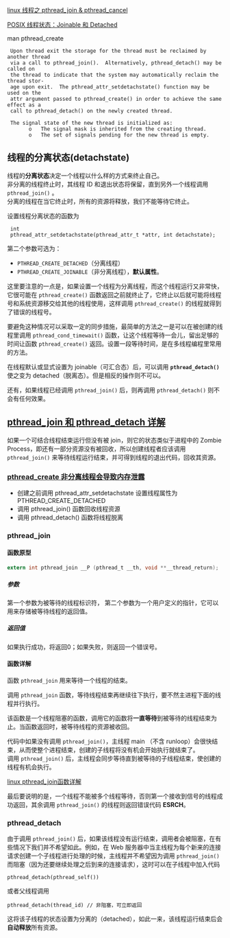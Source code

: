 [linux 线程之 pthread_join & pthread_cancel](http://www.cnblogs.com/chris-cp/p/3529699.html)

[POSIX 线程状态：Joinable 和 Detached](http://blog.csdn.net/computerhenu/article/details/5860635)

man pthread_create

     Upon thread exit the storage for the thread must be reclaimed by another thread
     via a call to pthread_join().  Alternatively, pthread_detach() may be called on
     the thread to indicate that the system may automatically reclaim the thread stor-
     age upon exit.  The pthread_attr_setdetachstate() function may be used on the
     attr argument passed to pthread_create() in order to achieve the same effect as a
     call to pthread_detach() on the newly created thread.

     The signal state of the new thread is initialized as:
           o   The signal mask is inherited from the creating thread.
           o   The set of signals pending for the new thread is empty.

## 线程的分离状态(detachstate)
线程的**分离状态**决定一个线程以什么样的方式来终止自己。  
非分离的线程终止时，其线程 ID 和退出状态将保留，直到另外一个线程调用  `pthread_join()` 。  
分离的线程在当它终止时，所有的资源将释放，我们不能等待它终止。

设置线程分离状态的函数为 

     int
     pthread_attr_setdetachstate(pthread_attr_t *attr, int detachstate);

第二个参数可选为：

- `PTHREAD_CREATE_DETACHED`（分离线程）
- `PTHREAD_CREATE_JOINABLE`（非分离线程），**默认属性**。

这里要注意的一点是，如果设置一个线程为分离线程，而这个线程运行又非常快，它很可能在 `pthread_create()` 函数返回之前就终止了，它终止以后就可能将线程号和系统资源移交给其他的线程使用，这样调用 `pthread_create()` 的线程就得到了错误的线程号。

要避免这种情况可以采取一定的同步措施，最简单的方法之一是可以在被创建的线程里调用 `pthread_cond_timewait()` 函数，让这个线程等待一会儿，留出足够的时间让函数 `pthread_create()` 返回。设置一段等待时间，是在多线程编程里常用的方法。

在线程默认或显式设置为 joinable（可汇合态）后，可以调用  **`pthread_detach()`** 使之变为 detached（脱离态）。但是相反的操作则不可以。

还有，如果线程已经调用 `pthread_join()` 后，则再调用 `pthread_detach()` 则不会有任何效果。

## [pthread_join 和 pthread_detach 详解](http://www.2cto.com/kf/201304/199897.html)

如果一个可结合线程结束运行但没有被 join，则它的状态类似于进程中的 Zombie Process，即还有一部分资源没有被回收，所以创建线程者应该调用  `pthread_join()` 来等待线程运行结束，并可得到线程的退出代码，回收其资源。

### [pthread_create 非分离线程会导致内存泄露](http://blog.chinaunix.net/uid-22663647-id-1771775.html)

- 创建之前调用 pthread_attr_setdetachstate 设置线程属性为 PTHREAD_CREATE_DETACHED  
- 调用 pthread_join() 函数回收线程资源  
- 调用 pthread_detach() 函数将线程脱离  

### pthread_join
#### 函数原型

```C
extern int pthread_join __P (pthread_t __th, void **__thread_return);
```

##### 参数

第一个参数为被等待的线程标识符，
第二个参数为一个用户定义的指针，它可以用来存储被等待线程的返回值。

##### 返回值
如果执行成功，将返回0；如果失败，则返回一个错误号。

#### 函数详解
函数 `pthread_join` 用来等待一个线程的结束。

调用 `pthread_join` 函数，等待线程结束再继续往下执行，要不然主进程下面的线程并行执行。

该函数是一个线程阻塞的函数，调用它的函数将**一直等待**到被等待的线程结束为止。当函数返回时，被等待线程的资源被收回。

代码中如果没有调用 `pthread_join()`，主线程 main （不含 runloop）会很快结束，从而使整个进程结束，创建的子线程将没有机会开始执行就结束了。  
调用 `pthread_join()` 后，主线程会同步等待直到被等待的子线程结束，使创建的线程有机会执行。

[linux pthread_join函数详解](http://blog.csdn.net/feiyinziiuxx/article/details/4498135)

最后要说明的是，一个线程不能被多个线程等待，否则第一个接收到信号的线程成功返回，其余调用 `pthread_join()` 的线程则返回错误代码 **ESRCH**。

### pthread_detach
由于调用 `pthread_join()` 后，如果该线程没有运行结束，调用者会被阻塞，在有些情况下我们并不希望如此。例如，在 Web 服务器中当主线程为每个新来的连接请求创建一个子线程进行处理的时候，主线程并不希望因为调用  `pthread_join()` 而阻塞（因为还要继续处理之后到来的连接请求），这时可以在子线程中加入代码

    pthread_detach(pthread_self())

或者父线程调用

    pthread_detach(thread_id) // 非阻塞，可立即返回

这将该子线程的状态设置为分离的（detached），如此一来，该线程运行结束后会**自动释放**所有资源。
